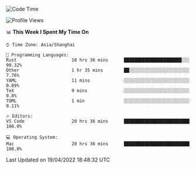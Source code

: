 <!--START_SECTION:waka-->
![Code Time](http://img.shields.io/badge/Code%20Time-1%2C245%20hrs%2043%20mins-blue)

![Profile Views](http://img.shields.io/badge/Profile%20Views-17-blue)

📊 **This Week I Spent My Time On** 

```text
⌚︎ Time Zone: Asia/Shanghai

💬 Programming Languages: 
Rust                     18 hrs 36 mins      ██████████████████████░░░   90.32% 
Other                    1 hr 35 mins        ██░░░░░░░░░░░░░░░░░░░░░░░   7.76% 
YAML                     11 mins             ░░░░░░░░░░░░░░░░░░░░░░░░░   0.89% 
TeX                      9 mins              ░░░░░░░░░░░░░░░░░░░░░░░░░   0.8% 
TOML                     1 min               ░░░░░░░░░░░░░░░░░░░░░░░░░   0.11%

🔥 Editors: 
VS Code                  20 hrs 36 mins      █████████████████████████   100.0%

💻 Operating System: 
Mac                      20 hrs 36 mins      █████████████████████████   100.0%

```


 Last Updated on 19/04/2022 18:48:32 UTC
<!--END_SECTION:waka-->
